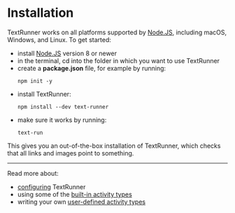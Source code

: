 # Installation

TextRunner works on all platforms supported by [Node.JS](https://nodejs.org),
including macOS, Windows, and Linux.
To get started:
- install [Node.JS](https://nodejs.org) version <a class="tr_minimumNodeVersion">8</a> or newer
- in the terminal,
  <!-- TODO <a class="tr_cdIntoInstallExample"> -->cd into the folder in which you want to use TextRunner<!-- </a> -->
- create a __package.json__ file, for example by running: <a class="tr_runConsoleCommand">
  ```
  npm init -y
  ```
  </a>
- install TextRunner: <a class="tr_verifyNpmInstall"><a class="tr_runConsoleCommand">
  ```
  npm install --dev text-runner
  ```
  </a></a>
- make sure it works by running: <a class="tr_verifyNpmGlobalCommand">
  ```
  text-run
  ```
  </a>

This gives you an out-of-the-box installation of TextRunner,
which checks that all links and images point to something.

<hr>

Read more about:
- [configuring](configuration.md) TextRunner
- using some of the [built-in activity types](built-in-activity-types.md)
- writing your own [user-defined activity types](user-defined-activity-types.md)
